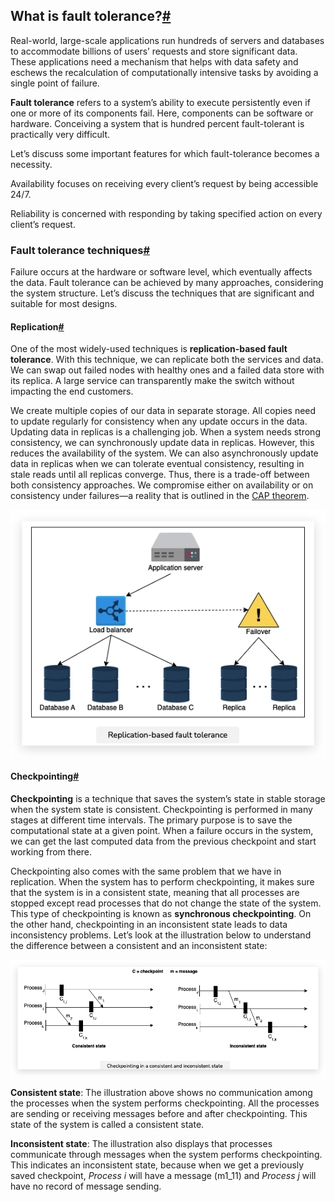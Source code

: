## What is fault tolerance?[#](https://www.educative.io/courses/grokking-modern-system-design-interview-for-engineers-managers/xoJmJZBK3mJ#What-is-fault-tolerance?)

Real-world, large-scale applications run hundreds of servers and databases to accommodate billions of users’ requests and store significant data. These applications need a mechanism that helps with data safety and eschews the recalculation of computationally intensive tasks by avoiding a single point of failure.

**Fault tolerance** refers to a system’s ability to execute persistently even if one or more of its components fail. Here, components can be software or hardware. Conceiving a system that is hundred percent fault-tolerant is practically very difficult.

Let’s discuss some important features for which fault-tolerance becomes a necessity.

Availability focuses on receiving every client’s request by being accessible 24/7.

Reliability is concerned with responding by taking specified action on every client’s request.

### Fault tolerance techniques[#](https://www.educative.io/courses/grokking-modern-system-design-interview-for-engineers-managers/xoJmJZBK3mJ#Fault-tolerance-techniques)

Failure occurs at the hardware or software level, which eventually affects the data. Fault tolerance can be achieved by many approaches, considering the system structure. Let’s discuss the techniques that are significant and suitable for most designs.

#### Replication[#](https://www.educative.io/courses/grokking-modern-system-design-interview-for-engineers-managers/xoJmJZBK3mJ#Replication)

One of the most widely-used techniques is **replication-based fault tolerance**. With this technique, we can replicate both the services and data. We can swap out failed nodes with healthy ones and a failed data store with its replica. A large service can transparently make the switch without impacting the end customers.

We create multiple copies of our data in separate storage. All copies need to update regularly for consistency when any update occurs in the data. Updating data in replicas is a challenging job. When a system needs strong consistency, we can synchronously update data in replicas. However, this reduces the availability of the system. We can also asynchronously update data in replicas when we can tolerate eventual consistency, resulting in stale reads until all replicas converge. Thus, there is a trade-off between both consistency approaches. We compromise either on availability or on consistency under failures—a reality that is outlined in the [CAP theorem](https://www.educative.io/edpresso/what-is-the-cap-theorem).

![Image](assets/IMG_6.png)


#### Checkpointing[#](https://www.educative.io/courses/grokking-modern-system-design-interview-for-engineers-managers/xoJmJZBK3mJ#Checkpointing)

**Checkpointing** is a technique that saves the system’s state in stable storage when the system state is consistent. Checkpointing is performed in many stages at different time intervals. The primary purpose is to save the computational state at a given point. When a failure occurs in the system, we can get the last computed data from the previous checkpoint and start working from there.

Checkpointing also comes with the same problem that we have in replication. When the system has to perform checkpointing, it makes sure that the system is in a consistent state, meaning that all processes are stopped except read processes that do not change the state of the system. This type of checkpointing is known as **synchronous checkpointing**. On the other hand, checkpointing in an inconsistent state leads to data inconsistency problems. Let’s look at the illustration below to understand the difference between a consistent and an inconsistent state:

![Image](assets/IMG_7.png)

**Consistent state**: The illustration above shows no communication among the processes when the system performs checkpointing. All the processes are sending or receiving messages before and after checkpointing. This state of the system is called a consistent state.

**Inconsistent state**: The illustration also displays that processes communicate through messages when the system performs checkpointing. This indicates an inconsistent state, because when we get a previously saved checkpoint, _Process i_ will have a message (m1\_11​) and _Process j_ will have no record of message sending.